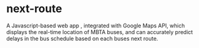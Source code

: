# next-route

A Javascript-based web app , integrated with Google Maps API, which displays the real-time location of MBTA buses, and can accurately predict delays in the bus schedule based on each buses next route.
